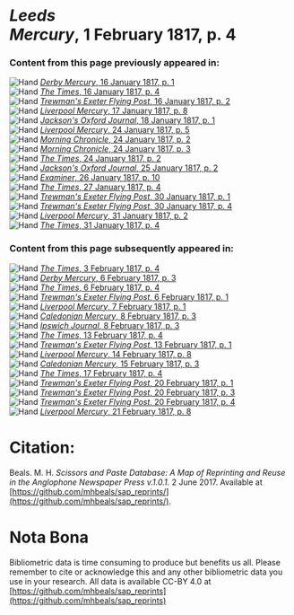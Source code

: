 # *Leeds Mercury*, 1 February 1817, p. 4  
  
### Content from this page previously appeared in:  
![Hand](http://scissorsandpaste.net/wp-content/uploads/2017/06/smallhandpointer.png) [*Derby Mercury*, 16 January 1817, p. 1](https://mhbeals.github.io/sap_html/Derby-Mercury/Derby-Mercury-16-January-1817-p-1)  
![Hand](http://scissorsandpaste.net/wp-content/uploads/2017/06/smallhandpointer.png) [*The Times*, 16 January 1817, p. 4](https://mhbeals.github.io/sap_html/The-Times/The-Times-16-January-1817-p-4)  
![Hand](http://scissorsandpaste.net/wp-content/uploads/2017/06/smallhandpointer.png) [*Trewman's Exeter Flying Post*, 16 January 1817, p. 2](https://mhbeals.github.io/sap_html/Trewman's-Exeter-Flying-Post/Trewman's-Exeter-Flying-Post-16-January-1817-p-2)  
![Hand](http://scissorsandpaste.net/wp-content/uploads/2017/06/smallhandpointer.png) [*Liverpool Mercury*, 17 January 1817, p. 8](https://mhbeals.github.io/sap_html/Liverpool-Mercury/Liverpool-Mercury-17-January-1817-p-8)  
![Hand](http://scissorsandpaste.net/wp-content/uploads/2017/06/smallhandpointer.png) [*Jackson's Oxford Journal*, 18 January 1817, p. 1](https://mhbeals.github.io/sap_html/Jackson's-Oxford-Journal/Jackson's-Oxford-Journal-18-January-1817-p-1)  
![Hand](http://scissorsandpaste.net/wp-content/uploads/2017/06/smallhandpointer.png) [*Liverpool Mercury*, 24 January 1817, p. 5](https://mhbeals.github.io/sap_html/Liverpool-Mercury/Liverpool-Mercury-24-January-1817-p-5)  
![Hand](http://scissorsandpaste.net/wp-content/uploads/2017/06/smallhandpointer.png) [*Morning Chronicle*, 24 January 1817, p. 2](https://mhbeals.github.io/sap_html/Morning-Chronicle/Morning-Chronicle-24-January-1817-p-2)  
![Hand](http://scissorsandpaste.net/wp-content/uploads/2017/06/smallhandpointer.png) [*Morning Chronicle*, 24 January 1817, p. 3](https://mhbeals.github.io/sap_html/Morning-Chronicle/Morning-Chronicle-24-January-1817-p-3)  
![Hand](http://scissorsandpaste.net/wp-content/uploads/2017/06/smallhandpointer.png) [*The Times*, 24 January 1817, p. 2](https://mhbeals.github.io/sap_html/The-Times/The-Times-24-January-1817-p-2)  
![Hand](http://scissorsandpaste.net/wp-content/uploads/2017/06/smallhandpointer.png) [*Jackson's Oxford Journal*, 25 January 1817, p. 2](https://mhbeals.github.io/sap_html/Jackson's-Oxford-Journal/Jackson's-Oxford-Journal-25-January-1817-p-2)  
![Hand](http://scissorsandpaste.net/wp-content/uploads/2017/06/smallhandpointer.png) [*Examiner*, 26 January 1817, p. 10](https://mhbeals.github.io/sap_html/Examiner/Examiner-26-January-1817-p-10)  
![Hand](http://scissorsandpaste.net/wp-content/uploads/2017/06/smallhandpointer.png) [*The Times*, 27 January 1817, p. 4](https://mhbeals.github.io/sap_html/The-Times/The-Times-27-January-1817-p-4)  
![Hand](http://scissorsandpaste.net/wp-content/uploads/2017/06/smallhandpointer.png) [*Trewman's Exeter Flying Post*, 30 January 1817, p. 1](https://mhbeals.github.io/sap_html/Trewman's-Exeter-Flying-Post/Trewman's-Exeter-Flying-Post-30-January-1817-p-1)  
![Hand](http://scissorsandpaste.net/wp-content/uploads/2017/06/smallhandpointer.png) [*Trewman's Exeter Flying Post*, 30 January 1817, p. 4](https://mhbeals.github.io/sap_html/Trewman's-Exeter-Flying-Post/Trewman's-Exeter-Flying-Post-30-January-1817-p-4)  
![Hand](http://scissorsandpaste.net/wp-content/uploads/2017/06/smallhandpointer.png) [*Liverpool Mercury*, 31 January 1817, p. 2](https://mhbeals.github.io/sap_html/Liverpool-Mercury/Liverpool-Mercury-31-January-1817-p-2)  
![Hand](http://scissorsandpaste.net/wp-content/uploads/2017/06/smallhandpointer.png) [*The Times*, 31 January 1817, p. 4](https://mhbeals.github.io/sap_html/The-Times/The-Times-31-January-1817-p-4)  
  
### Content from this page subsequently appeared in:  
![Hand](http://scissorsandpaste.net/wp-content/uploads/2017/06/smallhandpointer.png) [*The Times*, 3 February 1817, p. 4](https://mhbeals.github.io/sap_html/The-Times/The-Times-3-February-1817-p-4)  
![Hand](http://scissorsandpaste.net/wp-content/uploads/2017/06/smallhandpointer.png) [*Derby Mercury*, 6 February 1817, p. 3](https://mhbeals.github.io/sap_html/Derby-Mercury/Derby-Mercury-6-February-1817-p-3)  
![Hand](http://scissorsandpaste.net/wp-content/uploads/2017/06/smallhandpointer.png) [*The Times*, 6 February 1817, p. 4](https://mhbeals.github.io/sap_html/The-Times/The-Times-6-February-1817-p-4)  
![Hand](http://scissorsandpaste.net/wp-content/uploads/2017/06/smallhandpointer.png) [*Trewman's Exeter Flying Post*, 6 February 1817, p. 1](https://mhbeals.github.io/sap_html/Trewman's-Exeter-Flying-Post/Trewman's-Exeter-Flying-Post-6-February-1817-p-1)  
![Hand](http://scissorsandpaste.net/wp-content/uploads/2017/06/smallhandpointer.png) [*Liverpool Mercury*, 7 February 1817, p. 1](https://mhbeals.github.io/sap_html/Liverpool-Mercury/Liverpool-Mercury-7-February-1817-p-1)  
![Hand](http://scissorsandpaste.net/wp-content/uploads/2017/06/smallhandpointer.png) [*Caledonian Mercury*, 8 February 1817, p. 3](https://mhbeals.github.io/sap_html/Caledonian-Mercury/Caledonian-Mercury-8-February-1817-p-3)  
![Hand](http://scissorsandpaste.net/wp-content/uploads/2017/06/smallhandpointer.png) [*Ipswich Journal*, 8 February 1817, p. 3](https://mhbeals.github.io/sap_html/Ipswich-Journal/Ipswich-Journal-8-February-1817-p-3)  
![Hand](http://scissorsandpaste.net/wp-content/uploads/2017/06/smallhandpointer.png) [*The Times*, 13 February 1817, p. 4](https://mhbeals.github.io/sap_html/The-Times/The-Times-13-February-1817-p-4)  
![Hand](http://scissorsandpaste.net/wp-content/uploads/2017/06/smallhandpointer.png) [*Trewman's Exeter Flying Post*, 13 February 1817, p. 1](https://mhbeals.github.io/sap_html/Trewman's-Exeter-Flying-Post/Trewman's-Exeter-Flying-Post-13-February-1817-p-1)  
![Hand](http://scissorsandpaste.net/wp-content/uploads/2017/06/smallhandpointer.png) [*Liverpool Mercury*, 14 February 1817, p. 8](https://mhbeals.github.io/sap_html/Liverpool-Mercury/Liverpool-Mercury-14-February-1817-p-8)  
![Hand](http://scissorsandpaste.net/wp-content/uploads/2017/06/smallhandpointer.png) [*Caledonian Mercury*, 15 February 1817, p. 3](https://mhbeals.github.io/sap_html/Caledonian-Mercury/Caledonian-Mercury-15-February-1817-p-3)  
![Hand](http://scissorsandpaste.net/wp-content/uploads/2017/06/smallhandpointer.png) [*The Times*, 17 February 1817, p. 4](https://mhbeals.github.io/sap_html/The-Times/The-Times-17-February-1817-p-4)  
![Hand](http://scissorsandpaste.net/wp-content/uploads/2017/06/smallhandpointer.png) [*Trewman's Exeter Flying Post*, 20 February 1817, p. 1](https://mhbeals.github.io/sap_html/Trewman's-Exeter-Flying-Post/Trewman's-Exeter-Flying-Post-20-February-1817-p-1)  
![Hand](http://scissorsandpaste.net/wp-content/uploads/2017/06/smallhandpointer.png) [*Trewman's Exeter Flying Post*, 20 February 1817, p. 3](https://mhbeals.github.io/sap_html/Trewman's-Exeter-Flying-Post/Trewman's-Exeter-Flying-Post-20-February-1817-p-3)  
![Hand](http://scissorsandpaste.net/wp-content/uploads/2017/06/smallhandpointer.png) [*Trewman's Exeter Flying Post*, 20 February 1817, p. 4](https://mhbeals.github.io/sap_html/Trewman's-Exeter-Flying-Post/Trewman's-Exeter-Flying-Post-20-February-1817-p-4)  
![Hand](http://scissorsandpaste.net/wp-content/uploads/2017/06/smallhandpointer.png) [*Liverpool Mercury*, 21 February 1817, p. 8](https://mhbeals.github.io/sap_html/Liverpool-Mercury/Liverpool-Mercury-21-February-1817-p-8)  


# Citation: 

Beals. M. H. *Scissors and Paste Database: A Map of Reprinting and Reuse in the Anglophone Newspaper Press v.1.0.1.* 2 June 2017. Available at [https://github.com/mhbeals/sap_reprints/](https://github.com/mhbeals/sap_reprints/). 

# Nota Bona

Bibliometric data is time consuming to produce but benefits us all. Please remember to cite or acknowledge this and any other bibliometric data you use in your research. All data is available CC-BY 4.0 at [https://github.com/mhbeals/sap_reprints](https://github.com/mhbeals/sap_reprints)